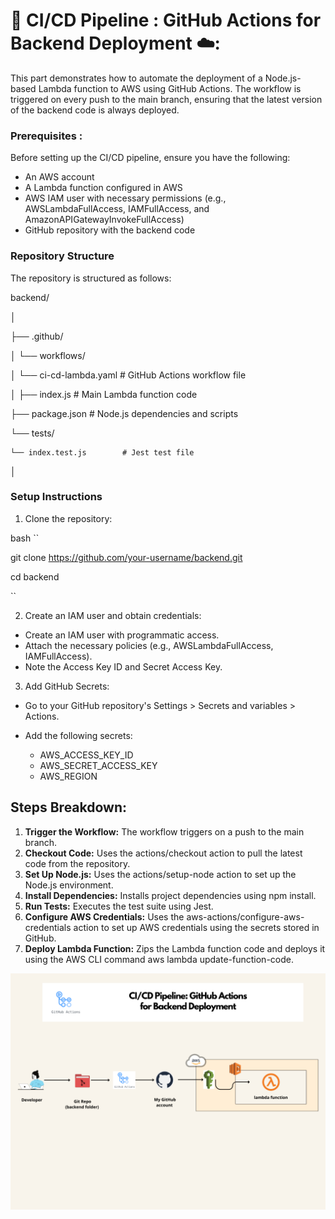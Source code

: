 #  🚀 CI/CD Pipeline : GitHub Actions for Backend Deployment ☁️: 

This part demonstrates how to automate the deployment of a Node.js-based Lambda function to AWS using GitHub Actions. The workflow is triggered on every push to the main branch, ensuring that the latest version of the backend code is always deployed.

### Prerequisites :
Before setting up the CI/CD pipeline, ensure you have the following:

- An AWS account
- A Lambda function configured in AWS
- AWS IAM user with necessary permissions (e.g., AWSLambdaFullAccess, IAMFullAccess, and AmazonAPIGatewayInvokeFullAccess)
- GitHub repository with the backend code

### Repository Structure
The repository is structured as follows:

backend/

│

├── .github/

│   └── workflows/

│       └── ci-cd-lambda.yaml        # GitHub Actions workflow file

│
├── index.js                 # Main Lambda function code

├── package.json             # Node.js dependencies and scripts

└── tests/

    └── index.test.js        # Jest test file

│

### Setup Instructions 

1. Clone the repository:

bash
``

git clone https://github.com/your-username/backend.git

cd backend

``

2. Create an IAM user and obtain credentials:

* Create an IAM user with programmatic access.
* Attach the necessary policies (e.g., AWSLambdaFullAccess, IAMFullAccess).
* Note the Access Key ID and Secret Access Key.

3. Add GitHub Secrets:
* Go to your GitHub repository's Settings > Secrets and variables > Actions.
* Add the following secrets:

  * AWS_ACCESS_KEY_ID
  * AWS_SECRET_ACCESS_KEY
  * AWS_REGION


## Steps Breakdown:

1. **Trigger the Workflow:** The workflow triggers on a push to the main branch.
2. **Checkout Code:** Uses the actions/checkout action to pull the latest code from the repository.
3. **Set Up Node.js:** Uses the actions/setup-node action to set up the Node.js environment.
4. **Install Dependencies:** Installs project dependencies using npm install.
5. **Run Tests:** Executes the test suite using Jest.
6. **Configure AWS Credentials:** Uses the aws-actions/configure-aws-credentials action to set up AWS credentials using the secrets stored in GitHub.
7. **Deploy Lambda Function:**  Zips the Lambda function code and deploys it using the AWS CLI command aws lambda update-function-code.


![GitHub_Actions _for_Backend_Deployment](GitHub_Actions_for_Backend_Deployment.png)

